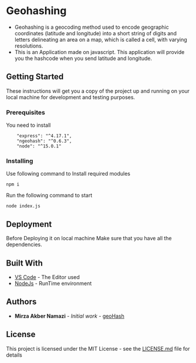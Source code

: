 # Geohashing
- Geohashing is a geocoding method used to encode geographic coordinates (latitude and longitude) into a short string of digits and letters delineating an area on a map, which is called a cell, with varying resolutions.
- This is an Application made on javascript. This application will provide you the hashcode when you send latitude and longitude.

## Getting Started

These instructions will get you a copy of the project up and running on your local machine for development and testing purposes. 

### Prerequisites

You need to install
```
    "express": "^4.17.1",
    "ngeohash": "^0.6.3",
    "node": "^15.0.1"
```

### Installing

Use following command to Install required modules

```
npm i
```

Run the following command to start

```
node index.js
```

## Deployment

Before Deploying it on local machine Make sure that you have all the dependencies.

## Built With

* [VS Code](https://code.visualstudio.com/) - The Editor used
* [NodeJs](https://nodejs.org/en/docs/) - RunTime environment

## Authors

* **Mirza Akber Namazi** - *Initial work* - [geoHash](https://github.com/akbernamazi/geoHash)

## License

This project is licensed under the MIT License - see the [LICENSE.md](https://github.com/akbernamazi/geoHash/blob/master/LICENSE) file for details
